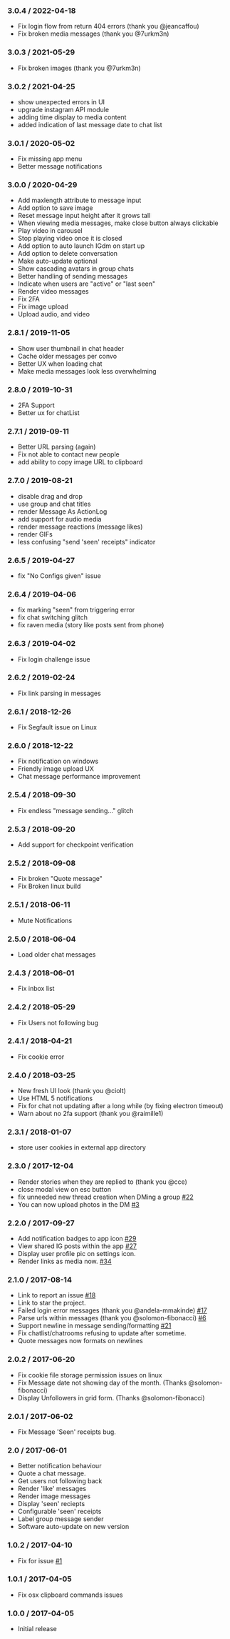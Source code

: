 ### 3.0.4 / 2022-04-18 ###

* Fix login flow from return 404 errors (thank you @jeancaffou)
* Fix broken media messages (thank you @7urkm3n)

### 3.0.3 / 2021-05-29 ###

* Fix broken images (thank you @7urkm3n)

### 3.0.2 / 2021-04-25 ###

* show unexpected errors in UI
* upgrade instagram API module
* adding time display to media content
* added indication of last message date to chat list


### 3.0.1 / 2020-05-02 ###

* Fix missing app menu
* Better message notifications


### 3.0.0 / 2020-04-29 ###

* Add maxlength attribute to message input
* Add option to save image
* Reset message input height after it grows tall
* When viewing media messages, make close button always clickable
* Play video in carousel
* Stop playing video once it is closed
* Add option to auto launch IGdm on start up
* Add option to delete conversation
* Make auto-update optional
* Show cascading avatars in group chats
* Better handling of sending messages
* Indicate when users are "active" or "last seen"
* Render video messages
* Fix 2FA
* Fix image upload
* Upload audio, and video


### 2.8.1 / 2019-11-05 ###

* Show user thumbnail in chat header
* Cache older messages per convo
* Better UX when loading chat
* Make media messages look less overwhelming


### 2.8.0 / 2019-10-31 ###

* 2FA Support
* Better ux for chatList


### 2.7.1 / 2019-09-11 ###

* Better URL parsing (again)
* Fix not able to contact new people
* add ability to copy image URL to clipboard


### 2.7.0 / 2019-08-21 ###

* disable drag and drop
* use group and chat titles
* render Message As ActionLog
* add support for audio media
* render message reactions (message likes)
* render GIFs
* less confusing "send 'seen' receipts" indicator

### 2.6.5 / 2019-04-27 ###

* fix "No Configs given" issue

### 2.6.4 / 2019-04-06 ###

* fix marking "seen" from triggering error
* fix chat switching glitch
* fix raven media (story like posts sent from phone)

### 2.6.3 / 2019-04-02 ###

* Fix login challenge issue

### 2.6.2 / 2019-02-24 ###

* Fix link parsing in messages

### 2.6.1 / 2018-12-26 ###

* Fix Segfault issue on Linux

### 2.6.0 / 2018-12-22 ###

* Fix notification on windows
* Friendly image upload UX
* Chat message performance improvement

### 2.5.4 / 2018-09-30 ###

* Fix endless "message sending..." glitch

### 2.5.3 / 2018-09-20 ###

* Add support for checkpoint verification

### 2.5.2 / 2018-09-08 ###

* Fix broken "Quote message"
* Fix Broken linux build

### 2.5.1 / 2018-06-11 ###

* Mute Notifications

### 2.5.0 / 2018-06-04 ###

* Load older chat messages

### 2.4.3 / 2018-06-01 ###

* Fix inbox list

### 2.4.2 / 2018-05-29 ###

* Fix Users not following bug

### 2.4.1 / 2018-04-21 ###

* Fix cookie error

### 2.4.0 / 2018-03-25 ###

* New fresh UI look (thank you @ciolt)
* Use HTML 5 notifications
* Fix for chat not updating after a long while (by fixing electron timeout)
* Warn about no 2fa support (thank you @raimille1)

### 2.3.1 / 2018-01-07 ###

* store user cookies in external app directory

### 2.3.0 / 2017-12-04 ###

* Render stories when they are replied to (thank you @cce)
* close modal view on esc button
* fix unneeded new thread creation when DMing a group [#22](issues/22)
* You can now upload photos in the DM [#3](issues/3)

### 2.2.0 / 2017-09-27 ###

* Add notification badges to app icon [#29](issues/29)
* View shared IG posts within the app [#27](issues/27)
* Display user profile pic on settings icon.
* Render links as media now. [#34](issues/34)

### 2.1.0 / 2017-08-14 ###

* Link to report an issue [#18](issues/18)
* Link to star the project.
* Failed login error messages (thank you @andela-mmakinde) [#17](issues/17)
* Parse urls within messages (thank you @solomon-fibonacci) [#6](issues/6)
* Support newline in message sending/formatting [#21](issues/21)
* Fix chatlist/chatrooms refusing to update after sometime.
* Quote messages now formats on newlines

### 2.0.2 / 2017-06-20 ###

* Fix cookie file storage permission issues on linux
* Fix Message date not showing day of the month. (Thanks @solomon-fibonacci)
* Display Unfollowers in grid form. (Thanks @solomon-fibonacci)


### 2.0.1 / 2017-06-02 ###

* Fix Message 'Seen' receipts bug.


### 2.0 / 2017-06-01 ###

* Better notification behaviour
* Quote a chat message.
* Get users not following back
* Render 'like' messages
* Render image messages
* Display 'seen' reciepts
* Configurable 'seen' receipts
* Label group message sender
* Software auto-update on new version


### 1.0.2 / 2017-04-10 ###
* Fix for issue [#1](https://github.com/ifedapoolarewaju/igdm/issues/1)


### 1.0.1 / 2017-04-05 ###

* Fix osx clipboard commands issues


### 1.0.0 / 2017-04-05 ###

* Initial release
